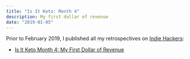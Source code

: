 ```yaml
---
title: "Is It Keto: Month 4"
description: My first dollar of revenue
date: "2019-01-05"
---
```


Prior to February 2019, I published all my retrospectives on [Indie Hackers](https://www.indiehackers.com):

- [Is It Keto Month 4: My First Dollar of Revenue](https://www.indiehackers.com/forum/isitketo-month-4-my-first-dollar-of-revenue-03e572f661)
